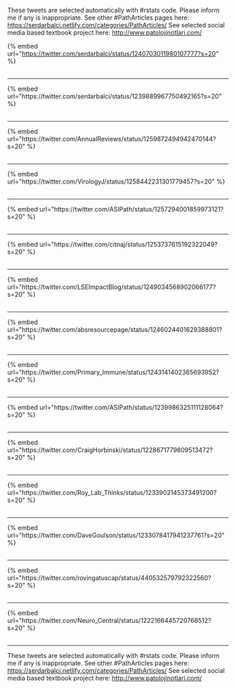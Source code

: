 

These tweets are selected automatically with #rstats code. Please inform me if any is inappropriate.
See other #PathArticles pages here: https://serdarbalci.netlify.com/categories/PathArticles/ 
See selected social media based textbook project here: http://www.patolojinotlari.com/

{% embed url="https://twitter.com/serdarbalci/status/1240703011980107777?s=20" %}<br>
<br>
<hr>
{% embed url="https://twitter.com/serdarbalci/status/1239889967750492165?s=20" %}<br>
<br>
<hr>
{% embed url="https://twitter.com/AnnualReviews/status/1259872494942470144?s=20" %}<br>
<br>
<hr>
{% embed url="https://twitter.com/VirologyJ/status/1258442231301779457?s=20" %}<br>
<br>
<hr>
{% embed url="https://twitter.com/ASIPath/status/1257294001859973121?s=20" %}<br>
<br>
<hr>
{% embed url="https://twitter.com/citnaj/status/1253737615192322049?s=20" %}<br>
<br>
<hr>
{% embed url="https://twitter.com/LSEImpactBlog/status/1249034568902066177?s=20" %}<br>
<br>
<hr>
{% embed url="https://twitter.com/absresourcepage/status/1246024401629388801?s=20" %}<br>
<br>
<hr>
{% embed url="https://twitter.com/Primary_Immune/status/1243141402365693952?s=20" %}<br>
<br>
<hr>
{% embed url="https://twitter.com/ASIPath/status/1239986325111128064?s=20" %}<br>
<br>
<hr>
{% embed url="https://twitter.com/CraigHorbinski/status/1228671779809513472?s=20" %}<br>
<br>
<hr>
{% embed url="https://twitter.com/Roy_Lab_Thinks/status/1233902145373491200?s=20" %}<br>
<br>
<hr>
{% embed url="https://twitter.com/DaveGoulson/status/1233078417941237761?s=20" %}<br>
<br>
<hr>
{% embed url="https://twitter.com/rovingatuscap/status/440532579792322560?s=20" %}<br>
<br>
<hr>
{% embed url="https://twitter.com/Neuro_Central/status/1222166445720768512?s=20" %}<br>
<br>
<hr>


These tweets are selected automatically with #rstats code. Please inform me if any is inappropriate.
See other #PathArticles pages here: https://serdarbalci.netlify.com/categories/PathArticles/ 
See selected social media based textbook project here: http://www.patolojinotlari.com/
